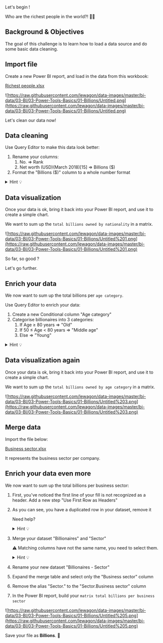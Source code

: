 Let's begin !

Who are the richest people in the world?! 🕵️‍♂️

## Background & Objectives

The goal of this challenge is to learn how to load a data source and do some basic data cleaning.

## Import file

Create a new Power BI report, and load in the data from this workbook:

[Richest people.xlsx](https://wagon-public-datasets.s3.eu-west-1.amazonaws.com/bi-data/Richest_people.xlsx)

![https://raw.githubusercontent.com/lewagon/data-images/master/bi-data/03-BI/03-Power-Tools-Basics/01-Billions/Untitled.png](https://raw.githubusercontent.com/lewagon/data-images/master/bi-data/03-BI/03-Power-Tools-Basics/01-Billions/Untitled.png)

Let's clean our data now!

## Data cleaning

Use Query Editor to make this data look better:

1. Rename your columns:
    1. No. ⇒ Rank
    2. Net worth (USD)(March 2018)[15] ⇒ Billions ($)
2. Format the "Billions ($)" column to a whole number format
<details>
<summary markdown='span'>Hint 💡</summary>
- (Step 0: Replace the "." (point) with a "," (coma) )
- Step 1: Replace the word billion with an empty string.
- Step 2: Replace the $ symbol with an empty string.
- Step 3: Convert the resulting column to a whole number.
</details>

## Data visualization

Once your data is ok, bring it back into your Power BI report, and use it to create a simple chart.

We want to sum up the `total billions owned by nationality` in a matrix.

![https://raw.githubusercontent.com/lewagon/data-images/master/bi-data/03-BI/03-Power-Tools-Basics/01-Billions/Untitled%201.png](https://raw.githubusercontent.com/lewagon/data-images/master/bi-data/03-BI/03-Power-Tools-Basics/01-Billions/Untitled%201.png)

So far, so good ?

Let's go further.

## Enrich your data

We now want to sum up the total billions per `age category`.

Use Query Editor to enrich your data:

1. Create a new Conditional column "Age category"
2. Categorise billionaires into 3 categories:
    1. If Age ≥ 80 years ⇒ "Old"
    2. If 50 ≤ Age < 80 years ⇒ "Middle age"
    3. Else ⇒ "Young"
<details>
<summary markdown='span'>Hint 💡</summary>
- Condition to apply below:

![https://raw.githubusercontent.com/lewagon/data-images/master/bi-data/03-BI/03-Power-Tools-Basics/01-Billions/Untitled%202.png](https://raw.githubusercontent.com/lewagon/data-images/master/bi-data/03-BI/03-Power-Tools-Basics/01-Billions/Untitled%202.png)
</details>

## Data visualization again

Once your data is ok, bring it back into your Power BI report, and use it to create a simple chart.

We want to sum up the `total billions owned by age category` in a matrix.

![https://raw.githubusercontent.com/lewagon/data-images/master/bi-data/03-BI/03-Power-Tools-Basics/01-Billions/Untitled%203.png](https://raw.githubusercontent.com/lewagon/data-images/master/bi-data/03-BI/03-Power-Tools-Basics/01-Billions/Untitled%203.png)

## Merge data

Import the file below:

[Business sector.xlsx](https://wagon-public-datasets.s3.eu-west-1.amazonaws.com/bi-data/Business_sector.xlsx)

It represents the business sector per company.

## Enrich your data even more

We now want to sum up the total billions per business sector:

1. First, you've noticed the first line of your fill is not recognized as a header. Add a new step "Use First Row as Headers"
2. As you can see, you have a duplicated row in your dataset, remove it

    Need help?

    <details>
    <summary markdown='span'>Hint 💡</summary>
    - Select all columns
    - Home ⇒ Remove rows ⇒ Remove duplicates
    </details>
3. Merge your dataset "Billionaires" and "Sector"

    ⚠ Matching columns have not the same name, you need to select them.

    <details>
    <summary markdown='span'>Hint 💡</summary>
    ![https://raw.githubusercontent.com/lewagon/data-images/master/bi-data/03-BI/03-Power-Tools-Basics/01-Billions/Untitled%204.png](https://raw.githubusercontent.com/lewagon/data-images/master/bi-data/03-BI/03-Power-Tools-Basics/01-Billions/Untitled%204.png)
    </details>
4. Rename your new dataset "Billionaires - Sector"
5. Expand the merge table and select only the "Business sector" column
6. Remove the alias "Sector." to the "Sector.Business sector" column
7. In the Power BI report, build your `matrix total billions per business sector`

![https://raw.githubusercontent.com/lewagon/data-images/master/bi-data/03-BI/03-Power-Tools-Basics/01-Billions/Untitled%205.png](https://raw.githubusercontent.com/lewagon/data-images/master/bi-data/03-BI/03-Power-Tools-Basics/01-Billions/Untitled%205.png)

Save your file as **Billions**. 💾
